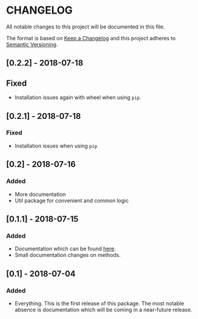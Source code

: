 # CHANGELOG

All notable changes to this project will be documented in this file.

The format is based on [Keep a Changelog](http://keepachangelog.com/en/1.0.0/) and this project adheres to [Semantic Versioning](http://semver.org/spec/v2.0.0.html).

## [0.2.2] - 2018-07-18
## Fixed
- Installation issues again with wheel when using ``pip``.

## [0.2.1] - 2018-07-18
### Fixed
- Installation issues when using ``pip``

## [0.2] - 2018-07-16
### Added
- More documentation
- Util package for convenient and common logic

## [0.1.1] - 2018-07-15
### Added
- Documentation which can be found [here](https://pyconll.readthedocs.io/en/latest/).
- Small documentation changes on methods.

## [0.1] - 2018-07-04
### Added
- Everything. This is the first release of this package. The most notable absence is documentation which will be coming in a near-future release.
